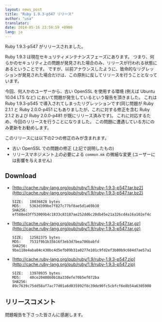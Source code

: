 ```yaml
---
layout: news_post
title: "Ruby 1.9.3-p547 リリース"
author: "usa"
translator:
date: 2014-05-16 23:59:59 +0900
lang: ja
---
```


Ruby 1.9.3-p547 がリリースされました。

Ruby 1.9.3 は現在セキュリティメンテナンスフェーズにあります。
つまり、何らかのセキュリティ上の問題が発見された場合のみ、リリースが行われる状態にあるということです。
ですが、以前アナウンスしたように、致命的なリグレッションが発見された場合だけは、この原則に反してリリースを行うこととなっています。

今回、何人かのユーザーから、古い OpenSSL を使用する環境 (例えば Ubuntu 10.04 LTS など) において問題が発生しているという報告を頂きました。
これは Ruby 1.9.3-p545 で導入されてしまったリグレッションです(同じ問題が Ruby 2.1.1 と Ruby 2.0.0-p451 にもありましたが、これに対する修正を含む Ruby 2.1.2 および Ruby 2.0.0-p481 が既にリリース済みです)。
これに対応するため、今回のリリースを行うことになりました。
この問題に遭遇している方にのみ更新をお勧めします。

このリリースには以下の2つの修正のみが含まれます。

* 古い OpenSSL での問題の修正 (上記で説明したもの)
* リリースマネジメント上の必要による `common.mk` の微細な変更 (ユーザーには影響を与えません)

## Download

* [http://cache.ruby-lang.org/pub/ruby/1.9/ruby-1.9.3-p547.tar.bz2](http://cache.ruby-lang.org/pub/ruby/1.9/ruby-1.9.3-p547.tar.bz2)

      SIZE:   10036828 bytes
      MD5:    5363d399be7f827c77bf8ae5d1a69b38
      SHA256: ef588ed3ff53009b4c1833c83187ae252dd6c20db45e21a326cd4a16a102ef4c

* [http://cache.ruby-lang.org/pub/ruby/1.9/ruby-1.9.3-p547.tar.gz](http://cache.ruby-lang.org/pub/ruby/1.9/ruby-1.9.3-p547.tar.gz)

      SIZE:   12582375 bytes
      MD5:    7531f9b1b35b16f3eb3d7bea786babfd
      SHA256: 9ba118e4aba04c430bc4d5efb09b31a0277e101c9fd2ef3b80b9c684d7ae57a1

* [http://cache.ruby-lang.org/pub/ruby/1.9/ruby-1.9.3-p547.zip](http://cache.ruby-lang.org/pub/ruby/1.9/ruby-1.9.3-p547.zip)

      SIZE:   13970935 bytes
      MD5:    40ce2040860b18a330efe70b5ef072ba
      SHA256: 89c7639c75dd58af7ac77d01a6d035992f8c39de90fc5cbfcf6e8b54a6305900

## リリースコメント

問題報告を下さった皆さんに感謝します。

